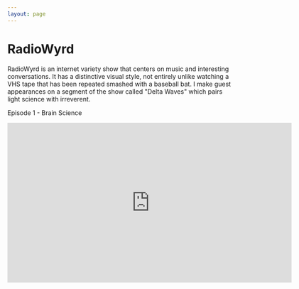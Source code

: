 ```yaml
---
layout: page
---
```

# RadioWyrd

RadioWyrd is an internet variety show that centers on music and interesting conversations. It has a distinctive visual style, not entirely unlike watching a VHS tape that has been repeated smashed with a baseball bat. I make guest appearances on a segment of the show called "Delta Waves" which pairs light science with irreverent.

Episode 1 - Brain Science

<iframe width="640" height="360" src="https://www.youtube.com/watch?v=hF4NMR5U0rE" frameborder="0" allowfullscreen></iframe>
